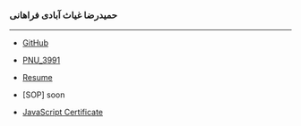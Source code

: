 
### حمیدرضا غیاث آبادی فراهانی

---
- [GitHub](https://github.com/monocode-ir)

- [PNU_3991](https://github.com/monocode-ir.github/PNU_3991)

- [Resume](https://monocode-ir.github.io) 

- [SOP] soon

- [JavaScript Certificate](https://github.com/monocode-ir/PNU_3991/blob/master/_MSc/SoftwareProjectManagement/17_%D8%AD%D9%85%D9%8A%D8%AF%D8%B1%D8%B6%D8%A7%20%D8%BA%D9%8A%D8%A7%D8%AB%20%D8%A7%D8%A8%D8%A7%D8%AF%D9%8A%20%D9%81%D8%B1%D8%A7%D9%87%D8%A7%D9%86%D9%8A/cert/certificate.pdf)
